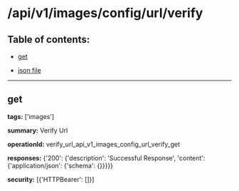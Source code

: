 # /api/v1/images/config/url/verify

## Table of contents:
- [get](#get)

- [json file](./_api_v1_images_config_url_verify.json)

---
<a name="get"></a>
## get

**tags:** ['images']

**summary:** Verify Url

**operationId:** verify_url_api_v1_images_config_url_verify_get

**responses:** {'200': {'description': 'Successful Response', 'content': {'application/json': {'schema': {}}}}}

**security:** [{'HTTPBearer': []}]

